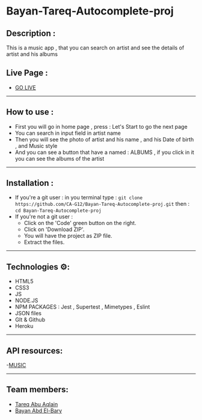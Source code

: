 # Bayan-Tareq-Autocomplete-proj

## Description :

This is a music app , that you can search on artist and see the details of artist and his albums

## Live Page :

- [GO LIVE](https://ca-g12.github.io/Bayan-Tareq-Autocomplete-proj/)

---

## How to use :

- First you will go in home page , press : Let's Start to go the next page
- You can search in input field in artist name
- Then you will see the photo of artist and his name , and his Date of birth , and Music style
- And you can see a button that have a named : ALBUMS , if you click in it you can see the albums of the artist 

---

## Installation :
- If you're a git user :
    in you terminal type : `git clone https://github.com/CA-G12/Bayan-Tareq-Autocomplete-proj.git`
    then : `cd Bayan-Tareq-Autocomplete-proj`
- If you're not a git user :
  - Click on the 'Code' green button on the right.
  - Click on 'Download ZIP'.
  - You will have the project as ZIP file.
  - Extract the files.

---

## Technologies ⚙:
- HTML5
- CSS3
- JS
- NODE.JS
- NPM PACKAGES : Jest , Supertest , Mimetypes , Eslint
- JSON files
- GIt & Github
- Heroku

---

## API resources:
-[MUSIC](https://theaudiodb.com/api_guide.php)

---

## Team members:
- [Tareq Abu Aqlain](https://github.com/tareq-abuaqlain)
- [Bayan Abd El-Bary](https://github.com/bayan2002)
